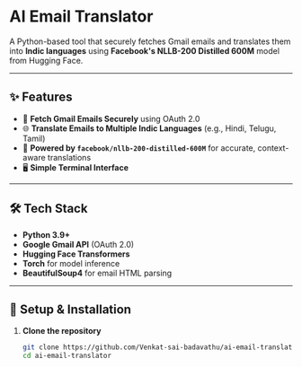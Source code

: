 # AI Email Translator

A Python-based tool that securely fetches Gmail emails and translates them into **Indic languages** using **Facebook's NLLB-200 Distilled 600M** model from Hugging Face.

---

## ✨ Features

- 📩 **Fetch Gmail Emails Securely** using OAuth 2.0
- 🌐 **Translate Emails to Multiple Indic Languages** (e.g., Hindi, Telugu, Tamil)
- 🤖 **Powered by `facebook/nllb-200-distilled-600M`** for accurate, context-aware translations
- 🖥️ **Simple Terminal Interface**

---

## 🛠️ Tech Stack

- **Python 3.9+**
- **Google Gmail API** (OAuth 2.0)
- **Hugging Face Transformers**
- **Torch** for model inference
- **BeautifulSoup4** for email HTML parsing

---

## 🚀 Setup & Installation

1. **Clone the repository**
   ```bash
   git clone https://github.com/Venkat-sai-badavathu/ai-email-translator.git
   cd ai-email-translator
   ```
